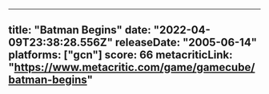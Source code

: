 
---
title: "Batman Begins"
date: "2022-04-09T23:38:28.556Z"
releaseDate: "2005-06-14"
platforms: ["gcn"]
score: 66
metacriticLink: "https://www.metacritic.com/game/gamecube/batman-begins"
---
